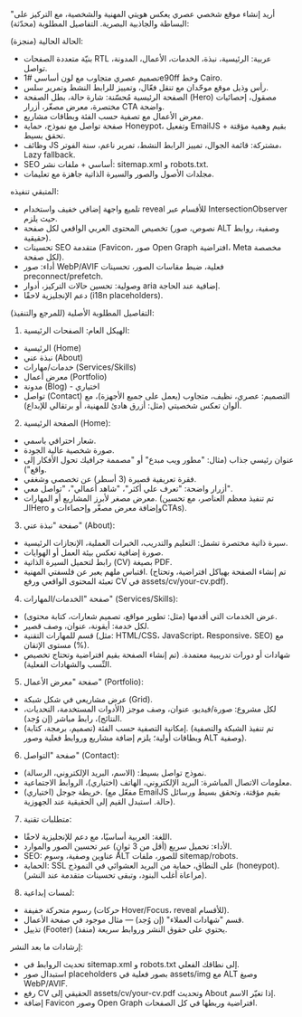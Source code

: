 "أريد إنشاء موقع شخصي عصري يعكس هويتي المهنية والشخصية، مع التركيز على البساطة والجاذبية البصرية. التفاصيل المطلوبة (محدّثة):

الحالة الحالية (منجزة):
- بنيّة متعددة الصفحات RTL عربية: الرئيسية، نبذة، الخدمات، الأعمال، المدونة، تواصل.
- تصميم عصري متجاوب مع لون أساسي #1e90ff وخط Cairo.
- رأس وذيل موقع موحّدان مع تنقل فعّال، وتمييز للرابط النشط وتمرير سلس.
- الصفحة الرئيسية مُحسّنة: شارة حالة، بطل الصفحة (Hero) مصقول، إحصائيات مختصرة، معرض مصغّر، أزرار CTA واضحة.
- معرض الأعمال مع تصفية حسب الفئة وبطاقات مشاريع.
- صفحة تواصل مع نموذج، حماية Honeypot، وتفعيل EmailJS بقيم وهمية مؤقتة + تحقق بسيط.
- وظائف JS مشتركة: قائمة الجوال، تمييز الرابط النشط، تمرير ناعم، سنة الفوتر، Lazy fallback.
- SEO أساسي + ملفات نشر: sitemap.xml و robots.txt.
- مجلدات الأصول والصور والسيرة الذاتية جاهزة مع تعليمات.

المتبقي تنفيذه:
- تلميع واجهة إضافي خفيف واستخدام reveal للأقسام عبر IntersectionObserver حيث يلزم.
- تخصيص المحتوى العربي الواقعي لكل صفحة (نصوص، صور ALT وصفية، روابط حقيقية).
- تحسينات SEO متقدمة (Favicon، صور Open Graph افتراضية، Meta مخصصة لكل صفحة).
- أداء: صور WebP/AVIF فعلية، ضبط مقاسات الصور، تحسينات preconnect/prefetch.
- وصولية: تحسين حالات التركيز، أدوار aria إضافية عند الحاجة.
- دعم الإنجليزية لاحقًا (i18n placeholders).

التفاصيل المطلوبة الأصلية (للمرجع والتنفيذ):

1. الهيكل العام:
الصفحات الرئيسية:
- الرئيسية (Home)
- نبذة عني (About)
- خدمات/مهارات (Services/Skills)
- معرض أعمال (Portfolio)
- مدونة (Blog) - اختياري
- تواصل (Contact)
التصميم: عصري، نظيف، متجاوب (يعمل على جميع الأجهزة)، مع ألوان تعكس شخصيتي (مثل: أزرق هادئ للمهنية، أو برتقالي للإبداع).

2. الصفحة الرئيسية (Home):
- شعار احترافي باسمي.
- صورة شخصية عالية الجودة.
- عنوان رئيسي جذاب (مثال: "مطور ويب مبدع" أو "مصممة جرافيك تحول الأفكار إلى واقع").
- فقرة تعريفية قصيرة (3 أسطر) عن تخصصي وشغفي.
- أزرار واضحة: "تعرف علي أكثر"، "شاهد أعمالي"، "تواصل معي".
- معرض مصغر لأبرز المشاريع أو المهارات.
(تم تنفيذ معظم العناصر، مع تحسين الـHero وإضافة معرض مصغّر وإحصاءات وCTAs).

3. صفحة "نبذة عني" (About):
- سيرة ذاتية مختصرة تشمل: التعليم والتدريب، الخبرات العملية، الإنجازات الرئيسية.
- صورة إضافية تعكس بيئة العمل أو الهوايات.
- رابط لتحميل السيرة الذاتية (CV) بصيغة PDF.
- اقتباس ملهم يعبر عن فلسفتي المهنية.
(تم إنشاء الصفحة بهياكل افتراضية، وتحتاج تعبئة المحتوى الواقعي ورفع CV في assets/cv/your-cv.pdf).

4. صفحة "الخدمات/المهارات" (Services/Skills):
- عرض الخدمات التي أقدمها (مثل: تطوير مواقع، تصميم شعارات، كتابة محتوى).
- لكل خدمة: أيقونة، عنوان، وصف قصير.
- قسم للمهارات التقنية (مثل: HTML/CSS، JavaScript، Responsive، SEO) مع مستوى الإتقان (%).
- شهادات أو دورات تدريبية معتمدة.
(تم إنشاء الصفحة بقيم افتراضية وتحتاج تخصيص النِّسب والشهادات الفعلية).

5. صفحة "معرض الأعمال" (Portfolio):
- عرض مشاريعي في شكل شبكة (Grid).
- لكل مشروع: صورة/فيديو، عنوان، وصف موجز (الأدوات المستخدمة، التحديات، النتائج)، رابط مباشر (إن وُجد).
- إمكانية التصفية حسب الفئة (تصميم، برمجة، كتابة).
(تم تنفيذ الشبكة والتصفية وبطاقات أولية؛ يلزم إضافة مشاريع وروابط فعلية وصور ALT وصفية).

6. صفحة "التواصل" (Contact):
- نموذج تواصل بسيط: (الاسم، البريد الإلكتروني، الرسالة).
- معلومات الاتصال المباشرة: البريد الإلكتروني، الهاتف (اختياري)، الروابط الاجتماعية.
- خريطة جوجل (اختياري).
(مفعّل مع EmailJS بقيم مؤقتة، وتحقق بسيط ورسائل حالة. استبدل القيم إلى الحقيقية عند الجهوزية).

7. متطلبات تقنية:
- اللغة: العربية أساسيًا، مع دعم للإنجليزية لاحقًا.
- الأداء: تحميل سريع (أقل من 3 ثوانٍ) عبر تحسين الصور والموارد.
- SEO: عناوين وصفية، وسوم ALT للصور، ملفات sitemap/robots.
- الحماية: SSL على النطاق، حماية من البريد العشوائي في النموذج (honeypot).
(مراعاة أغلب البنود، وتبقى تحسينات متقدمة عند النشر).

8. لمسات إبداعية:
- رسوم متحركة خفيفة (حركات Hover/Focus، reveal للأقسام).
- قسم "شهادات العملاء" (إن وُجد) — مثال موجود في صفحة الأعمال.
- تذييل (Footer) يحتوي على حقوق النشر وروابط سريعة (منفذ).

إرشادات ما بعد النشر:
- تحديث الروابط في sitemap.xml و robots.txt إلى نطاقك الفعلي.
- استبدال صور placeholders بصور فعلية في assets/img مع ALT وصيغ WebP/AVIF.
- رفع CV الحقيقي إلى assets/cv/your-cv.pdf وتحديث About إذا تغيّر الاسم.
- إضافة Favicon وصور Open Graph افتراضية وربطها في كل الصفحات.